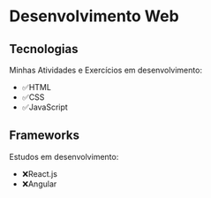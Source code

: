 <h1>Desenvolvimento Web</h1>
<h2>Tecnologias</h2>

<p>Minhas Atividades e Exercícios em desenvolvimento:</p>
<ul>
  <li>✅HTML</li>
  <li>✅CSS</li>
  <li>✅JavaScript</li>
 </ul>

<h2>Frameworks</h2>

<p>Estudos em desenvolvimento:</p>
<ul>
  <li>❌React.js</li>
  <li>❌Angular</li>
 </ul>

